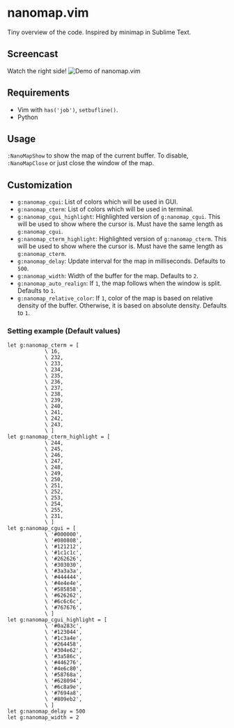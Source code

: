 # nanomap.vim
Tiny overview of the code.
Inspired by minimap in Sublime Text.

## Screencast
Watch the right side!
![Demo of nanomap.vim](https://raw.githubusercontent.com/wiki/hisaknown/nanomap.vim/screencast.gif)

## Requirements
- Vim with `has('job')`, `setbufline()`.
- Python

## Usage
`:NanoMapShow` to show the map of the current buffer.
To disable, `:NanoMapClose` or just close the window of the map.

## Customization
- `g:nanomap_cgui`: List of colors which will be used in GUI.
- `g:nanomap_cterm`: List of colors which will be used in terminal.
- `g:nanomap_cgui_highlight`: Highlighted version of `g:nanomap_cgui`. This will be used to show where the cursor is. Must have the same length as `g:nanomap_cgui`.
- `g:nanomap_cterm_highlight`: Highlighted version of `g:nanomap_cterm`. This will be used to show where the cursor is. Must have the same length as `g:nanomap_cterm`.
- `g:nanomap_delay`: Update interval for the map in milliseconds. Defaults to `500`.
- `g:nanomap_width`: Width of the buffer for the map. Defaults to `2`.
- `g:nanomap_auto_realign`: If `1`, the map follows when the window is split. Defaults to `1`.
- `g:nanomap_relative_color`: If `1`, color of the map is based on relative density of the buffer. Otherwise, it is based on absolute density. Defaults to `1`.

### Setting example (Default values)
```vim
let g:nanomap_cterm = [
            \ 16,
            \ 232,
            \ 233,
            \ 234,
            \ 235,
            \ 236,
            \ 237,
            \ 238,
            \ 239,
            \ 240,
            \ 241,
            \ 242,
            \ 243,
            \ ]
let g:nanomap_cterm_highlight = [
            \ 244,
            \ 245,
            \ 246,
            \ 247,
            \ 248,
            \ 249,
            \ 250,
            \ 251,
            \ 252,
            \ 253,
            \ 254,
            \ 255,
            \ 231,
            \ ]
let g:nanomap_cgui = [
            \ '#000000',
            \ '#080808',
            \ '#121212',
            \ '#1c1c1c',
            \ '#262626',
            \ '#303030',
            \ '#3a3a3a',
            \ '#444444',
            \ '#4e4e4e',
            \ '#585858',
            \ '#626262',
            \ '#6c6c6c',
            \ '#767676',
            \ ]
let g:nanomap_cgui_highlight = [
            \ '#0a283c',
            \ '#123044',
            \ '#1c3a4e',
            \ '#264458',
            \ '#304e62',
            \ '#3a586c',
            \ '#446276',
            \ '#4e6c80',
            \ '#58768a',
            \ '#628094',
            \ '#6c8a9e',
            \ '#7694a8',
            \ '#809eb2',
            \ ]
let g:nanomap_delay = 500
let g:nanomap_width = 2
```

